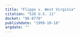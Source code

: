 ```yaml
---
title: "Flippo v. West Virginia"
citation: "528 U.S. 11"
docket: "98-8770"
publishdate: "1999-10-18"
argdate: ""
---
```


